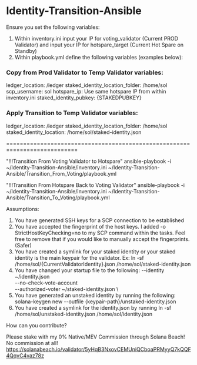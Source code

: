 # Identity-Transition-Ansible
Ensure you set the following variables:

1. Within inventory.ini input your IP for voting_validator (Current PROD Validator) and input your IP for hotspare_target (Current Hot Spare on Standby)
2. Within playbook.yml define the following variables (examples below):

### Copy from Prod Validator to Temp Validator variables:

ledger_location: /ledger
staked_identity_location_folder: /home/sol
scp_username: sol
hotspare_ip: Use same hotspare IP from within inventory.ini
staked_identity_pubkey: {STAKEDPUBKEY}

### Apply Transition to Temp Validator variables:

ledger_location: /ledger
staked_identity_location_folder: /home/sol
staked_identity_location: /home/sol/staked-identity.json

===========================================================================

"!!!Transition From Voting Validator to Hotspare" 
ansible-playbook -i ~/Identity-Transition-Ansible/inventory.ini ~/Identity-Transition-Ansible/Transition_From_Voting/playbook.yml

"!!!Transition From Hotspare Back to Voting Validator" 
ansible-playbook -i ~/Identity-Transition-Ansible/inventory.ini ~/Identity-Transition-Ansible/Transition_To_Voting/playbook.yml


Assumptions:

1. You have generated SSH keys for a SCP connection to be established
2. You have accepted the fingerprint of the host keys. I added -o StrictHostKeyChecking=no to my SCP command within the tasks. Feel free to remove that if you would like to manually accept the fingerprints. (Safer)
3. You have created a symlink for your staked identity or your staked identity is the main keypair for the validator. Ex: ln -sf /home/sol/{CurrentValidatorIdentity}.json /home/sol/staked-identity.json
4. You have changed your startup file to the following: 
  --identity ~/identity.json \
  --no-check-vote-account \
  --authorized-voter ~/staked-identity.json \
5. You have generated an unstaked identity by running the following:
solana-keygen new --outfile {keypair-path}/unstaked-identity.json
6. You have created a symlink for the identity.json by running ln -sf /home/sol/unstaked-identity.json /home/sol/identity.json
  
  
How can you contribute?

Please stake with my 0% Native/MEV Commission through Solana Beach! No commission at all! 
https://solanabeach.io/validator/5yHqB3NxovCEMUniQCboaPRMyyQ7kQQF4QqvC4vaz78z 
